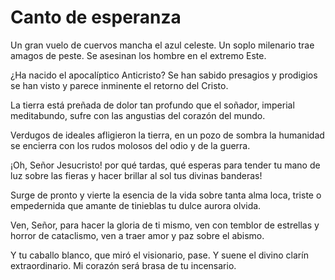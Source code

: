 # Canto de esperanza

Un gran vuelo de cuervos mancha el azul celeste.
Un soplo milenario trae amagos de peste.
Se asesinan los hombre en el extremo Este.

¿Ha nacido el apocalíptico Anticristo?
Se han sabido presagios y prodigios se han visto
y parece inminente el retorno del Cristo.

La tierra está preñada de dolor tan profundo
que el soñador, imperial meditabundo,
sufre con las angustias del corazón del mundo.

Verdugos de ideales afligieron la tierra,
en un pozo de sombra la humanidad se encierra
con los rudos molosos del odio y de la guerra.

¡Oh, Señor Jesucristo! por qué tardas, qué esperas
para tender tu mano de luz sobre las fieras
y hacer brillar al sol tus divinas banderas!

Surge de pronto y vierte la esencia de la vida
sobre tanta alma loca, triste o empedernida
que amante de tinieblas tu dulce aurora olvida.

Ven, Señor, para hacer la gloria de ti mismo,
ven con temblor de estrellas y horror de cataclismo,
ven a traer amor y paz sobre el abismo.

Y tu caballo blanco, que miró el visionario,
pase. Y suene el divino clarín extraordinario.
Mi corazón será brasa de tu incensario.
